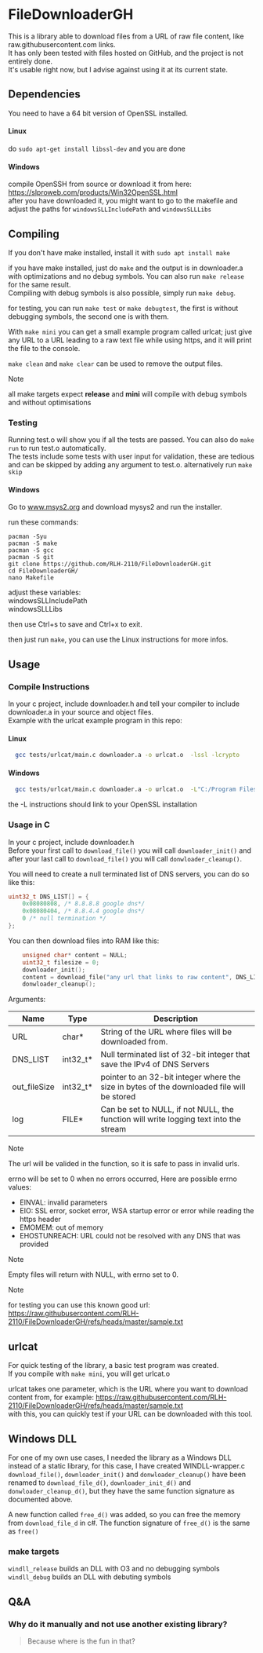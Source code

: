 # FileDownloaderGH
This is a library able to download files from a URL of raw file content, like raw.githubusercontent.com links.  
It has only been tested with files hosted on GitHub, and the project is not entirely done.  
It's usable right now, but I advise against using it at its current state.
  
## Dependencies

You need to have a 64 bit version of OpenSSL installed.

#### Linux

do `sudo apt-get install libssl-dev` and you are done

#### Windows

compile OpenSSH from source or download it from here: https://slproweb.com/products/Win32OpenSSL.html  
after you have downloaded it, you might want to go to the makefile and adjust the paths for `windowsSLLIncludePath` and `windowsSLLLibs`

## Compiling

If you don't have make installed, install it with `sudo apt install make`  

if you have make installed, just do `make` and the output is in downloader.a with optimizations and no debug symbols. You can also run `make release` for the same result.  
Compiling with debug symbols is also possible, simply run `make debug`.  
  
for testing, you can run `make test` or `make debugtest`, the first is without debugging symbols, the second one is with them.  
  
With `make mini` you can get a small example program called urlcat; just give any URL to a URL leading to a raw text file while using https, and it will print the file to the console.  
  
`make clean` and `make clear` can be used to remove the output files.

> [!NOTE]
> all make targets expect **release** and **mini** will compile with debug symbols and without optimisations

### Testing

Running test.o will show you if all the tests are passed. You can also do `make run` to run test.o automatically.  
The tests include some tests with user input for validation, these are tedious and can be skipped by adding any argument to test.o. alternatively run `make skip`  
  
#### Windows

Go to www.msys2.org and download mysys2 and run the installer.  
  
run these commands:
```
pacman -Syu
pacman -S make
pacman -S gcc
pacman -S git
git clone https://github.com/RLH-2110/FileDownloaderGH.git
cd FileDownloaderGH/
nano Makefile
```
adjust these variables:  
windowsSLLIncludePath  
windowsSLLLibs  

then use Ctrl+s to save and Ctrl+x to exit.  
  
then just run `make`, you can use the Linux instructions for more infos.  

## Usage

### Compile Instructions
In your c project, include downloader.h and tell your compiler to include downloader.a in your source and object files.  
Example with the urlcat example program in this repo:  

#### Linux
```bash
  gcc tests/urlcat/main.c downloader.a -o urlcat.o  -lssl -lcrypto
````

#### Windows 
```bash
  gcc tests/urlcat/main.c downloader.a -o urlcat.o  -L"C:/Program Files/OpenSSL-Win64/lib/VC/x64/MT" -I"C:/Program Files/OpenSSL-Win64/include" -lssl -lcrypto -lws2_32
````
the -L instructions should link to your OpenSSL installation

### Usage in C

In your c project, include downloader.h  
Before your first call to `download_file()` you will call `downloader_init()` and after your last call to `download_file()` you will call `donwloader_cleanup()`.  
  
You will need to create a null terminated list of DNS servers, you can do so like this:  
```c
uint32_t DNS_LIST[] = {
	0x08080808, /* 8.8.8.8 google dns*/
	0x08080404, /* 8.8.4.4 google dns*/
	0 /* null termination */
};
```

You can then download files into RAM like this:

```c
	unsigned char* content = NULL;
	uint32_t filesize = 0;
	downloader_init();
	content = download_file("any url that links to raw content", DNS_LIST, &filesize, NULL);
	donwloader_cleanup();
 ```

Arguments:  


| Name         | Type      | Description                                                                                |
| ------------ | --------- | ------------------------------------------------------------------------------------------ |
| URL          | char\*    | String of the URL where files will be downloaded from.                                     |
| DNS_LIST     | int32_t\* | Null terminated list of 32-bit integer that save the IPv4 of DNS Servers                   |
| out_fileSize | int32_t\* | pointer to an 32-bit integer where the size in bytes of the downloaded file will be stored |
| log          | FILE\*    | Can be set to NULL, if not NULL, the function will write logging text into the stream      |

> [!NOTE]
> The url will be valided in the function, so it is safe to pass in invalid urls.

errno will be set to 0 when no errors occurred, Here are possible errno values:
* EINVAL: invalid parameters
* EIO: SSL error, socket error, WSA startup error or error while reading the https header
* EMOMEM: out of memory
* EHOSTUNREACH: URL could not be resolved with any DNS that was provided

> [!NOTE]
> Empty files will return with NULL, with errno set to 0.

> [!NOTE]
> for testing you can use this known good url: https://raw.githubusercontent.com/RLH-2110/FileDownloaderGH/refs/heads/master/sample.txt

## urlcat

For quick testing of the library, a basic test program was created.  
If you compile with `make mini`, you will get urlcat.o  

urlcat takes one parameter, which is the URL where you want to download content from, for example: https://raw.githubusercontent.com/RLH-2110/FileDownloaderGH/refs/heads/master/sample.txt  
with this, you can quickly test if your URL can be downloaded with this tool.

## Windows DLL

For one of my own use cases, I needed the library as a Windows DLL instead of a static library, for this case, I have created WINDLL-wrapper.c  
`download_file()`, `downloader_init()` and `donwloader_cleanup()` have been renamed to `download_file_d()`, `downloader_init_d()` and `donwloader_cleanup_d()`, but they have the same function signature as documented above.  

A new function called `free_d()` was added, so you can free the memory from `download_file_d` in c#. The function signature of `free_d()` is the same as `free()`  

### make targets

`windll_release` builds an DLL with O3 and no debugging symbols  
`windll_debug` builds an DLL with debuting symbols  

## Q&A

### Why do it manually and not use another existing library? 

> Because where is the fun in that?
